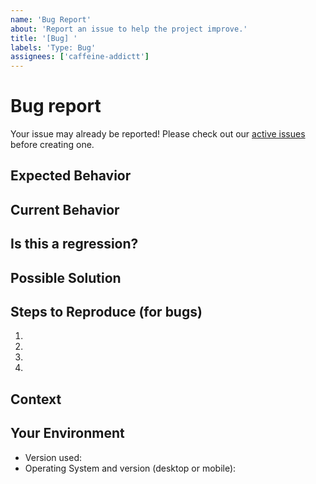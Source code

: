 ```yaml
---
name: 'Bug Report'
about: 'Report an issue to help the project improve.'
title: '[Bug] '
labels: 'Type: Bug'
assignees: ['caffeine-addictt']
---
```


# Bug report

Your issue may already be reported!
Please check out our [active issues](https://github.com/caffeine-addictt/sharkalyze/issues) before creating one.

## Expected Behavior

<!--
If you're describing a bug, tell us what should happen
If you're suggesting a change/improvement, tell us how it should work

Please include screenshots and/or code snippets if applicable
-->

## Current Behavior

<!--
If describing a bug, tell us what happens instead of the expected behavior
If suggesting a change/improvement, explain the difference from current behavior

Please include screenshots and/or code snippets if applicable
-->

## Is this a regression?

<!--
Did this behaviour use to work in previous versions?
If yes, what is the latest version where this behaviour is not present?
-->

## Possible Solution

<!--
Not obligatory, but suggest a fix/reason for the bug
or ideas how to implement the addition or change
-->

## Steps to Reproduce (for bugs)

<!--
Provide a link to a live example, or an unambiguous set of steps to reproduce this bug.
-->

1.
2.
3.
4.

## Context

<!--
How has this issue affected you?
What are you trying to accomplish?

Providing context helps us come up with a solution that is most useful in the real world.

Please include screenshots and/or code snippets if applicable
-->

## Your Environment

<!--
Include as many relevant details about the environment you experienced the bug in
-->

- Version used:
- Operating System and version (desktop or mobile):
